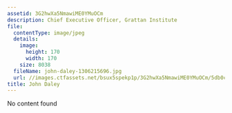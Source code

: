 ```yaml
---
assetid: 3G2hwXa5NmawiME0YMuOCm
description: Chief Executive Officer, Grattan Institute
file:
  contentType: image/jpeg
  details:
    image:
      height: 170
      width: 170
    size: 8038
  fileName: john-daley-1306215696.jpg
  url: //images.ctfassets.net/bsux5spekp1p/3G2hwXa5NmawiME0YMuOCm/5db0cd2e028c80f57f90d098bf9019e1/john-daley-1306215696.jpg
title: John Daley
---
```

No content found